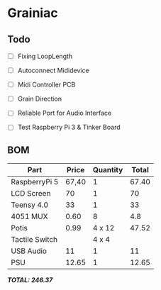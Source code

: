 # Grainiac

## Todo
- [ ] Fixing LoopLength
- [ ] Autoconnect Mididevice
- [ ] Midi Controller PCB
- [ ] Grain Direction
- [ ] Reliable Port for Audio Interface
- [ ] Test Raspberry Pi 3 & Tinker Board


## BOM
| Part          | Price | Quantity | Total |
| ------------- | ----- | -------- | ----  |
| RaspberryPi 5 | 67,40 | 1        | 67.40 |
| LCD Screen    | 70    | 1        | 70    |
| Teensy 4.0    | 33    | 1        | 33    |
| 4051 MUX      | 0.60  | 8        | 4.8   |
| Potis         | 0.99  | 4 x 12   | 47.52 |
| Tactile Switch|       | 4 x 4    |       |
| USB Audio     | 11    | 1        | 11    |
| PSU           | 12.65 | 1        | 12.65 | 

***TOTAL: 246.37***
